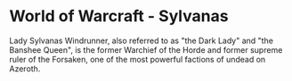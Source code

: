 # World of Warcraft - Sylvanas
Lady Sylvanas Windrunner, also referred to as "the Dark Lady" and "the Banshee Queen", is the former Warchief of the Horde and former supreme ruler of the Forsaken, one of the most powerful factions of undead on Azeroth.